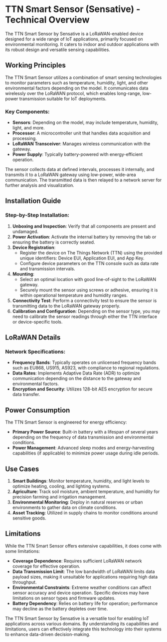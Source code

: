 # TTN Smart Sensor (Sensative) - Technical Overview

The TTN Smart Sensor by Sensative is a LoRaWAN-enabled device designed for a wide range of IoT applications, primarily focused on environmental monitoring. It caters to indoor and outdoor applications with its robust design and versatile sensing capabilities.

## Working Principles

The TTN Smart Sensor utilizes a combination of smart sensing technologies to monitor parameters such as temperature, humidity, light, and other environmental factors depending on the model. It communicates data wirelessly over the LoRaWAN protocol, which enables long-range, low-power transmission suitable for IoT deployments.

### Key Components:
- **Sensors**: Depending on the model, may include temperature, humidity, light, and more.
- **Processor**: A microcontroller unit that handles data acquisition and processing.
- **LoRaWAN Transceiver**: Manages wireless communication with the gateway.
- **Power Supply**: Typically battery-powered with energy-efficient operation.

The sensor collects data at defined intervals, processes it internally, and transmits it to a LoRaWAN gateway using low-power, wide-area communication. The transmitted data is then relayed to a network server for further analysis and visualization.

## Installation Guide

### Step-by-Step Installation:
1. **Unboxing and Inspection**: Verify that all components are present and undamaged.
2. **Power Activation**: Activate the internal battery by removing the tab or ensuring the battery is correctly seated.
3. **Device Registration**:
   - Register the device on The Things Network (TTN) using the provided unique identifiers: Device EUI, Application EUI, and App Key.
   - Configure device parameters on the TTN console such as data rate and transmission intervals.
4. **Mounting**:
   - Select an optimal location with good line-of-sight to the LoRaWAN gateway.
   - Securely mount the sensor using screws or adhesive, ensuring it is within operational temperature and humidity ranges.
5. **Connectivity Test**: Perform a connectivity test to ensure the sensor is transmitting data to the LoRaWAN gateway properly.
6. **Calibration and Configuration**: Depending on the sensor type, you may need to calibrate the sensor readings through either the TTN interface or device-specific tools.

## LoRaWAN Details

### Network Specifications:
- **Frequency Bands**: Typically operates on unlicensed frequency bands such as EU868, US915, AS923, with compliance to regional regulations.
- **Data Rates**: Implements Adaptive Data Rate (ADR) to optimize communication depending on the distance to the gateway and environmental factors.
- **Encryption and Security**: Utilizes 128-bit AES encryption for secure data transfer.

## Power Consumption

The TTN Smart Sensor is engineered for energy efficiency:
- **Primary Power Source**: Built-in battery with a lifespan of several years depending on the frequency of data transmission and environmental conditions.
- **Power Management**: Advanced sleep modes and energy-harvesting capabilities (if applicable) to minimize power usage during idle periods.

## Use Cases

1. **Smart Buildings**: Monitor temperature, humidity, and light levels to optimize heating, cooling, and lighting systems.
2. **Agriculture**: Track soil moisture, ambient temperature, and humidity for precision farming and irrigation management.
3. **Environmental Monitoring**: Deploy in natural reserves or urban environments to gather data on climate conditions.
4. **Asset Tracking**: Utilized in supply chains to monitor conditions around sensitive goods.

## Limitations

While the TTN Smart Sensor offers extensive capabilities, it does come with some limitations:
- **Coverage Dependence**: Requires sufficient LoRaWAN network coverage for effective operation.
- **Data Transmission Limit**: The low bandwidth of LoRaWAN limits data payload sizes, making it unsuitable for applications requiring high data throughput.
- **Environmental Constraints**: Extreme weather conditions can affect sensor accuracy and device operation. Specific devices may have limitations on sensor types and firmware updates.
- **Battery Dependency**: Relies on battery life for operation; performance may decline as the battery depletes over time.

The TTN Smart Sensor by Sensative is a versatile tool for enabling IoT applications across various domains. By understanding its capabilities and limitations, users can effectively integrate this technology into their systems to enhance data-driven decision-making.
